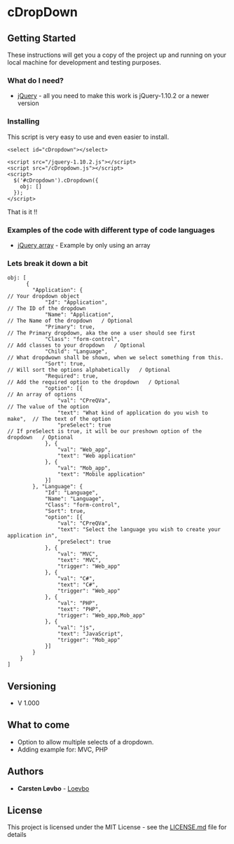 
# cDropDown
## Getting Started

These instructions will get you a copy of the project up and running on your local machine for development and testing purposes.

### What do I need?

 * [jQuery](https://code.jquery.com/jquery-1.10.2.js) - all you need to make this work is jQuery-1.10.2 or a newer version


### Installing

This script is very easy to use and even easier to install.

```
<select id="cDropdown"></select>

<script src="/jquery-1.10.2.js"></script>
<script src="/cDropdown.js"></script>
<script>
  $('#cDropdown').cDropdown({
    obj: []
  });
</script>
```
That is it !! 

### Examples of the code with different type of code languages

 * [jQuery array](https://github.com/Loevbo/cDropdown/tree/master/Examples/Jquery_Array) - Example by only using an array

### Lets break it down a bit

```
obj: [
      {
        "Application": {                                                 // Your dropdown object
            "Id": "Application",                                         // The ID of the dropdown
            "Name": "Application",                                       // The Name of the dropdown   / Optional
            "Primary": true,                                             // The Primary dropdown, aka the one a user should see first
            "Class": "form-control",                                     // Add classes to your dropdown   / Optional
            "Child": "Language",                                         // What dropdwown shall be shown, when we select something from this.
            "Sort": true,                                                // Will sort the options alphabetically   / Optional
            "Required": true,                                            // Add the required option to the dropdown   / Optional
            "option": [{                                                 // An array of options
                "val": "CPreQVa",                                        // The value of the option
                "text": "What kind of application do you wish to make",  // The text of the option
                "preSelect": true                                        // If preSelect is true, it will be our preshown option of the dropdown   / Optional
            }, {
                "val": "Web_app",
                "text": "Web application"
            }, {
                "val": "Mob_app",
                "text": "Mobile application"
            }]
        }, "Language": {
            "Id": "Language",
            "Name": "Language",
            "Class": "form-control",
            "Sort": true,
            "option": [{
                "val": "CPreQVa",
                "text": "Select the language you wish to create your application in",
                "preSelect": true
            }, {
                "val": "MVC",
                "text": "MVC",
                "trigger": "Web_app"
            }, {
                "val": "C#",
                "text": "C#",
                "trigger": "Web_app"
            }, {
                "val": "PHP",
                "text": "PHP",
                "trigger": "Web_app,Mob_app"
            }, {
                "val": "js",
                "text": "JavaScript",
                "trigger": "Mob_app"
            }]
        }
    }
]
```


## Versioning

 * V 1.000

## What to come

 * Option to allow multiple selects of a dropdown.
 * Adding example for: MVC, PHP

## Authors

* **Carsten Løvbo** - [Loevbo](https://github.com/Loevbo)

## License

This project is licensed under the MIT License - see the [LICENSE.md](https://github.com/Loevbo/cDropdown/blob/master/LICENSE) file for details


